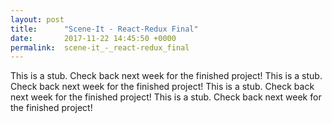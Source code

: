 ```yaml
---
layout: post
title:      "Scene-It - React-Redux Final"
date:       2017-11-22 14:45:50 +0000
permalink:  scene-it_-_react-redux_final
---
```


This is a stub. Check back next week for the finished project! This is a stub. Check back next week for the finished project! This is a stub. Check back next week for the finished project! This is a stub. Check back next week for the finished project!
